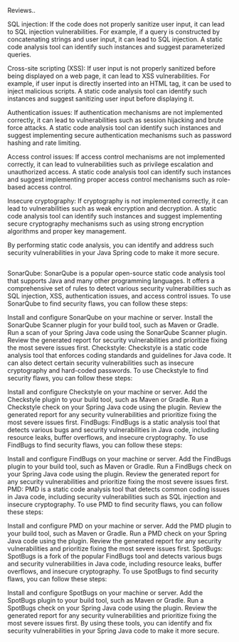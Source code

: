 
Reviews..


SQL injection: If the code does not properly sanitize user input, it can lead to SQL injection vulnerabilities. For example, if a query is constructed by concatenating strings and user input, it can lead to SQL injection. A static code analysis tool can identify such instances and suggest parameterized queries.

Cross-site scripting (XSS): If user input is not properly sanitized before being displayed on a web page, it can lead to XSS vulnerabilities. For example, if user input is directly inserted into an HTML tag, it can be used to inject malicious scripts. A static code analysis tool can identify such instances and suggest sanitizing user input before displaying it.

Authentication issues: If authentication mechanisms are not implemented correctly, it can lead to vulnerabilities such as session hijacking and brute force attacks. A static code analysis tool can identify such instances and suggest implementing secure authentication mechanisms such as password hashing and rate limiting.

Access control issues: If access control mechanisms are not implemented correctly, it can lead to vulnerabilities such as privilege escalation and unauthorized access. A static code analysis tool can identify such instances and suggest implementing proper access control mechanisms such as role-based access control.

Insecure cryptography: If cryptography is not implemented correctly, it can lead to vulnerabilities such as weak encryption and decryption. A static code analysis tool can identify such instances and suggest implementing secure cryptography mechanisms such as using strong encryption algorithms and proper key management.

By performing static code analysis, you can identify and address such security vulnerabilities in your Java Spring code to make it more secure.



##
##


SonarQube: SonarQube is a popular open-source static code analysis tool that supports Java and many other programming languages. It offers a comprehensive set of rules to detect various security vulnerabilities such as SQL injection, XSS, authentication issues, and access control issues.
To use SonarQube to find security flaws, you can follow these steps:

Install and configure SonarQube on your machine or server.
Install the SonarQube Scanner plugin for your build tool, such as Maven or Gradle.
Run a scan of your Spring Java code using the SonarQube Scanner plugin.
Review the generated report for security vulnerabilities and prioritize fixing the most severe issues first.
Checkstyle: Checkstyle is a static code analysis tool that enforces coding standards and guidelines for Java code. It can also detect certain security vulnerabilities such as insecure cryptography and hard-coded passwords.
To use Checkstyle to find security flaws, you can follow these steps:

Install and configure Checkstyle on your machine or server.
Add the Checkstyle plugin to your build tool, such as Maven or Gradle.
Run a Checkstyle check on your Spring Java code using the plugin.
Review the generated report for any security vulnerabilities and prioritize fixing the most severe issues first.
FindBugs: FindBugs is a static analysis tool that detects various bugs and security vulnerabilities in Java code, including resource leaks, buffer overflows, and insecure cryptography.
To use FindBugs to find security flaws, you can follow these steps:

Install and configure FindBugs on your machine or server.
Add the FindBugs plugin to your build tool, such as Maven or Gradle.
Run a FindBugs check on your Spring Java code using the plugin.
Review the generated report for any security vulnerabilities and prioritize fixing the most severe issues first.
PMD: PMD is a static code analysis tool that detects common coding issues in Java code, including security vulnerabilities such as SQL injection and insecure cryptography.
To use PMD to find security flaws, you can follow these steps:

Install and configure PMD on your machine or server.
Add the PMD plugin to your build tool, such as Maven or Gradle.
Run a PMD check on your Spring Java code using the plugin.
Review the generated report for any security vulnerabilities and prioritize fixing the most severe issues first.
SpotBugs: SpotBugs is a fork of the popular FindBugs tool and detects various bugs and security vulnerabilities in Java code, including resource leaks, buffer overflows, and insecure cryptography.
To use SpotBugs to find security flaws, you can follow these steps:

Install and configure SpotBugs on your machine or server.
Add the SpotBugs plugin to your build tool, such as Maven or Gradle.
Run a SpotBugs check on your Spring Java code using the plugin.
Review the generated report for any security vulnerabilities and prioritize fixing the most severe issues first.
By using these tools, you can identify and fix security vulnerabilities in your Spring Java code to make it more secure.

##
##

